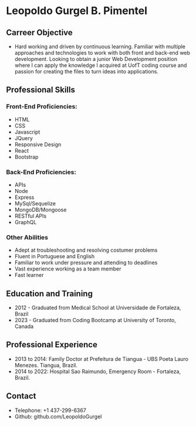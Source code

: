 # Leopoldo Gurgel B. Pimentel

## Carreer Objective
- Hard working and driven by continuous learning. Familiar with multiple approaches and technologies to work with both front and back-end web development. Looking to obtain a junior Web Development position where I can apply the knowledge I acquired at UofT coding course and passion for creating the files to turn ideas into applications.

## Professional Skills
### Front-End Proficiencies:
- HTML
- CSS
- Javascript
- JQuery
- Responsive Design
- React
- Bootstrap

### Back-End Proficiencies:
- APIs
- Node 
- Express
- MySql/Sequelize
- MongoDB/Mongoose
- RESTful APIs
- GraphQL

### Other Abilities
- Adept at troubleshooting and resolving costumer problems
- Fluent in Portuguese and English
- Familiar to work under pressure and attending to deadlines
- Vast experience working as a team member
- Fast learner

## Education and Training
- 2012 - Graduated from Medical School at Universidade de Fortaleza, Brazil
- 2023 - Graduated from Coding Bootcamp at University of Toronto, Canada

## Professional Experience
- 2013 to 2014: Family Doctor at Prefeitura de Tiangua - UBS Poeta Lauro Menezes. Tiangua, Brazil.
- 2014 to 2022: Hospital Sao Raimundo, Emergency Room - Fortaleza, Brazil.

## Contact
- Telephone: +1 437-299-6367
- Github: github.com/LeopoldoGurgel

